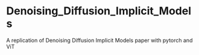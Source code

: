 # Denoising_Diffusion_Implicit_Models
A replication of Denoising Diffusion Implicit Models paper with pytorch and ViT
